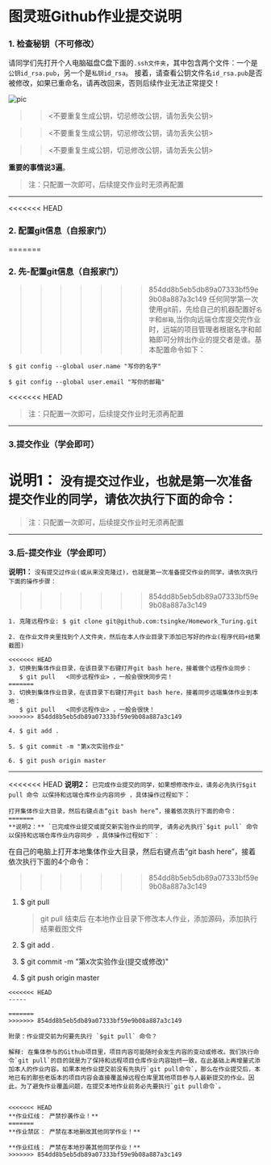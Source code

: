 
# 图灵班Github作业提交说明

### 1. 检查秘钥（不可修改）

请同学们先打开个人电脑磁盘C盘下面的`.ssh文件夹`，其中包含两个文件：一个是`公钥id_rsa.pub`，另一个是`私钥id_rsa`。 接着，请查看公钥文件名`id_rsa.pub`是否被修改，如果已重命名，请再改回来，否则后续作业无法正常提交！

![pic](https://github.com/tsingke/Homework_Turing/blob/master/%E3%80%90%E4%BD%9C%E4%B8%9A%E4%BB%BB%E5%8A%A1%E3%80%91/%E5%AE%9E%E9%AA%8C%E6%8A%A5%E5%91%8A%E6%A8%A1%E6%9D%BF/ssh.png)

>> <不要重复生成公钥，切忌修改公钥，请勿丢失公钥>

>> <不要重复生成公钥，切忌修改公钥，请勿丢失公钥>

>> <不要重复生成公钥，切忌修改公钥，请勿丢失公钥>

**重要的事情说3遍**。
 
 >注：只配置一次即可，后续提交作业时无须再配置

----
<<<<<<< HEAD
### 2. 配置git信息（自报家门）
=======

### 2. 先-配置git信息（自报家门）
>>>>>>> 854dd8b5eb5db89a07333bf59e9b08a887a3c149
任何同学第一次使用git前，先给自己的机器配置好`名字`和`邮箱`,当你向远端仓库提交完作业时，远端的项目管理者根据名字和邮箱即可分辨出作业的提交者是谁。基本配置命令如下：

`$ git config --global user.name "写你的名字"`

`$ git config --global user.email "写你的邮箱"`

<<<<<<< HEAD
> 注：只配置一次即可，后续提交作业时无须再配置

-----

### 3.提交作业（学会即可）
**说明1：**  `没有提交过作业，也就是第一次准备提交作业的同学，请依次执行下面的命令：`
=======
>注：只配置一次即可，后续提交作业时无须再配置

-----

### 3.后-提交作业（学会即可）
**说明1：**  `没有提交过作业(或从来没克隆过)，也就是第一次准备提交作业的同学，请依次执行下面的操作步骤：`
>>>>>>> 854dd8b5eb5db89a07333bf59e9b08a887a3c149
```
1. 克隆远程作业: $ git clone git@github.com:tsingke/Homework_Turing.git 

2. 在作业文件夹里找到个人文件夹，然后在本人作业目录下添加已写好的作业(程序代码+结果截图)

<<<<<<< HEAD
3. 切换到集体作业目录，在该目录下右键打开git bash here，接着做个远程作业同步：
   $ git pull   <同步远程作业> ，一般会很快同步完！
=======
3. 切换到集体作业目录，在该目录下右键打开git bash here，接着同步远端集体作业到本地：
   $ git pull   <同步远程作业> ，一般会很快！
>>>>>>> 854dd8b5eb5db89a07333bf59e9b08a887a3c149
 
4. $ git add .  

5. $ git commit -m "第x次实验作业"

6. $ git push origin master

```
-----

<<<<<<< HEAD
**说明2：** `已完成作业提交的同学，如果想修改作业，请务必先执行$git pull 命令 以保持和远端仓库作业内容同步 ，具体操作过程如下`：

```
打开集体作业大目录，然后右键点击“git bash here”，接着依次执行下面的命令：
=======
**说明2：** `已完成作业提交或提交新实验作业的同学, 请务必先执行`$git pull` 命令以保持和远端仓库作业内容同步 ，具体操作过程如下`：

```
在自己的电脑上打开本地集体作业大目录，然后右键点击“git bash here”，接着依次执行下面的4个命令：
>>>>>>> 854dd8b5eb5db89a07333bf59e9b08a887a3c149

1. $ git pull

   > git pull 结束后 在本地作业目录下修改本人作业，添加源码，添加执行结果截图文件

2. $ git add .

3. $ git commit -m "第x次实验作业(提交或修改)"

4. $ git push origin master

```
<<<<<<< HEAD
-----

=======
>>>>>>> 854dd8b5eb5db89a07333bf59e9b08a887a3c149

附录：作业提交前为何要先执行 `$git pull` 命令？ 

解释: 在集体参与的Github项目里，项目内容可能随时会发生内容的变动或修改。我们执行命令`git pull`的目的就是为了保持和远程项目仓库作业内容始终一致，在此基础上再增量式添加本人的作业内容。如果本地作业提交前没有先执行`git pull命令`，那么在作业提交后，本地已有的那些老版本的项目内容会直接覆盖掉远程仓库里其他项目参与人最新提交的作业。因此，为了避免作业覆盖问题，在提交本地作业前务必先要执行`git pull命令`。


<<<<<<< HEAD
**作业红线： 严禁抄袭作业！**
=======
**作业禁区： 严禁在本地删改其他同学作业！**

**作业红线： 严禁在本地抄袭其他同学作业！**
>>>>>>> 854dd8b5eb5db89a07333bf59e9b08a887a3c149

